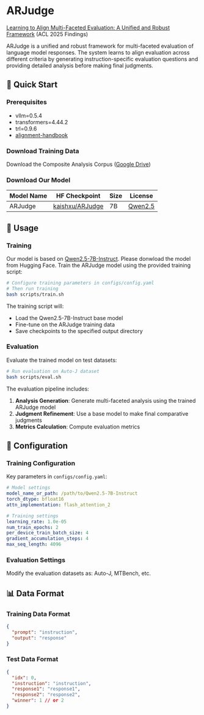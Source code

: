# ARJudge

[Learning to Align Multi-Faceted Evaluation: A Unified and Robust Framework](https://arxiv.org/abs/2502.18874) (ACL 2025 Findings)

ARJudge is a unified and robust framework for multi-faceted evaluation of language model responses. The system learns to align evaluation across different criteria by generating instruction-specific evaluation questions and providing detailed analysis before making final judgments.

## 🚀 Quick Start

### Prerequisites

- vllm=0.5.4
- transformers=4.44.2
- trl=0.9.6
- [alignment-handbook](https://github.com/huggingface/alignment-handbook)

### Download Training Data

Download the Composite Analysis Corpus ([Google Drive](https://drive.google.com/file/d/1pjT0d_TYSzTA90Fbbq-BtVMSCN8-HglS/view?usp=sharing))

### Download Our Model

| Model Name | HF Checkpoint | Size | License |
|------------|---------------|------|---------|
| ARJudge | [kaishxu/ARJudge](https://huggingface.co/kaishxu/ARJudge) | 7B | [Qwen2.5](https://huggingface.co/Qwen/Qwen2.5-72B-Instruct/blob/main/LICENSE) |

## 📖 Usage

### Training

Our model is based on [Qwen2.5-7B-Instruct](). Please donwload the model from Hugging Face. Train the ARJudge model using the provided training script:

```bash
# Configure training parameters in configs/config.yaml
# Then run training
bash scripts/train.sh
```

The training script will:
- Load the Qwen2.5-7B-Instruct base model
- Fine-tune on the ARJudge training data
- Save checkpoints to the specified output directory

### Evaluation

Evaluate the trained model on test datasets:

```bash
# Run evaluation on Auto-J dataset
bash scripts/eval.sh
```

The evaluation pipeline includes:
1. **Analysis Generation**: Generate multi-faceted analysis using the trained ARJudge model
2. **Judgment Refinement**: Use a base model to make final comparative judgments
3. **Metrics Calculation**: Compute evaluation metrics

## 🔧 Configuration

### Training Configuration

Key parameters in `configs/config.yaml`:

```yaml
# Model settings
model_name_or_path: /path/to/Qwen2.5-7B-Instruct
torch_dtype: bfloat16
attn_implementation: flash_attention_2

# Training settings
learning_rate: 1.0e-05
num_train_epochs: 2
per_device_train_batch_size: 4
gradient_accumulation_steps: 4
max_seq_length: 4096
```

### Evaluation Settings

Modify the evaluation datasets as: Auto-J, MTBench, etc.

## 📊 Data Format

### Training Data Format

```json
{
  "prompt": "instruction",
  "output": "response"
}
```

### Test Data Format

```json
{
  "idx": 0,
  "instruction": "instruction",
  "response1": "response1",
  "response2": "response2", 
  "winner": 1 // or 2
}
```